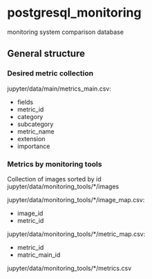 # postgresql_monitoring
monitoring system comparison database  

## General structure

### Desired metric collection  
jupyter/data/main/metrics_main.csv:
- fields
- metric_id
- category
- subcategory
- metric_name
- extension
- importance


### Metrics by monitoring tools
Collection of images sorted by id  
jupyter/data/monitoring_tools/*/images  
  

jupyter/data/monitoring_tools/*/image_map.csv:
- image_id
- metric_id

jupyter/data/monitoring_tools/*/metric_map.csv:
- metric_id
- matric_main_id

jupyter/data/monitoring_tools/*/metrics.csv